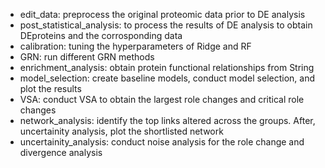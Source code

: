 
- edit_data: preprocess the original proteomic data prior to DE analysis
- post_statistical_analysis: to process the results of DE analysis to obtain DEproteins and the corrosponding data
- calibration: tuning the hyperparameters of Ridge and RF
- GRN: run different GRN methods 
- enrichment_analysis: obtain protein functional relationships from String
- model_selection: create baseline models, conduct model selection, and plot the results
- VSA: conduct VSA to obtain the largest role changes and critical role changes
- network_analysis: identify the top links altered across the groups. After, uncertainity analysis, plot the shortlisted network
- uncertainity_analysis: conduct noise analysis for the role change and divergence analysis 